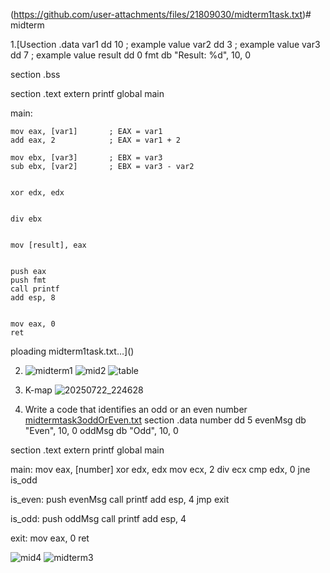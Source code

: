 (https://github.com/user-attachments/files/21809030/midterm1task.txt)# midterm

1.[Usection .data
    var1 dd 10        ; example value
    var2 dd 3         ; example value
    var3 dd 7         ; example value
    result dd 0
    fmt db "Result: %d", 10, 0

section .bss

section .text
    extern printf
    global main

main:
    
    mov eax, [var1]       ; EAX = var1
    add eax, 2            ; EAX = var1 + 2

    mov ebx, [var3]       ; EBX = var3
    sub ebx, [var2]       ; EBX = var3 - var2

    
    xor edx, edx          

   
    div ebx               

   
    mov [result], eax

    
    push eax              
    push fmt              
    call printf
    add esp, 8            

  
    mov eax, 0
    ret
ploading midterm1task.txt…]()

2. ![midterm1](https://github.com/user-attachments/assets/8bc31771-2a97-4ab0-80f5-1e416de54499)
   ![mid2](https://github.com/user-attachments/assets/91f906d3-e655-4b07-bb50-9e8011026c20)
   ![table](https://github.com/user-attachments/assets/01339059-5fec-4d56-8997-c5b55ab83f2c)


3. K-map
![20250722_224628](https://github.com/user-attachments/assets/5fbbd97c-8a95-42e2-bfea-a390c7387e8b)

4. Write a code that identifies an odd or an even number
 [midtermtask3oddOrEven.txt](https://github.com/user-attachments/files/21809373/midtermtask3oddOrEven.txt)
section .data
    number  dd  5
    evenMsg db "Even", 10, 0
    oddMsg  db "Odd", 10, 0

section .text
    extern printf
    global main

main:
    mov eax, [number]
    xor edx, edx
    mov ecx, 2
    div ecx
    cmp edx, 0
    jne is_odd

is_even:
    push evenMsg
    call printf
    add esp, 4
    jmp exit

is_odd:
    push oddMsg
    call printf
    add esp, 4

exit:
    mov eax, 0
    ret




   ![mid4](https://github.com/user-attachments/assets/7736f0be-f16d-4242-96ca-bae99e2e073e)
![midterm3](https://github.com/user-attachments/assets/4569c528-2631-440a-9d9b-ee279ff73156)

